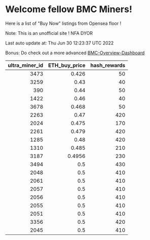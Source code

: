 # Welcome fellow BMC Miners!
Here is a list of "Buy Now" listings from Opensea floor !

Note: This is an unofficial site ! NFA DYOR

Last auto update at: Thu Jun 30 12:23:37 UTC 2022

Bonus: Do check out a more advanced [BMC-Overview-Dashboard](https://dune.com/defifunk/BMC-Overview-Dashboard)


|   ultra_miner_id |   ETH_buy_price |   hash_rewards |
|-----------------:|----------------:|---------------:|
|             3473 |          0.426  |             50 |
|             3259 |          0.43   |             40 |
|              390 |          0.44   |             50 |
|             1422 |          0.46   |             40 |
|             3678 |          0.468  |             50 |
|             2263 |          0.47   |            420 |
|             2024 |          0.475  |            170 |
|             2261 |          0.479  |            420 |
|             1285 |          0.48   |            420 |
|             1310 |          0.485  |            210 |
|             3187 |          0.4956 |            230 |
|             3494 |          0.5    |            430 |
|             2048 |          0.5    |            410 |
|             2061 |          0.5    |            410 |
|             2057 |          0.5    |            410 |
|             2056 |          0.5    |            410 |
|             2055 |          0.5    |            410 |
|             2051 |          0.5    |            410 |
|             3356 |          0.5    |            420 |
|             2045 |          0.5    |            410 |